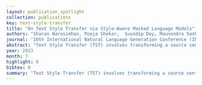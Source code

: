 ```yaml
---
layout: publication_spotlight
collection: publications
key: text-style-transfer
title: "On Text Style Transfer via Style-Aware Masked Language Models"
authors: "Sharan Narasimhan, Pooja Shekar,  Suvodip Dey, Maunendra Sankar Desarkar"
journal: "16th International Natural Language Generation Conference (INLG 2023)"
abstract: "Text Style Transfer (TST) involves transforming a source sentence with a given style label to an output with another target style meanwhile preserving content and fluency. We look at a fill-in-the-blanks approach (also referred to as prototype editing), where the source sentence is stripped off all style-containing words and filled in with suitable words. This closely resembles a Masked Language Model (MLM) objective, with the added initial step of masking only relevant style words rather than BERT's random masking. We show this simple MLM, trained to reconstruct style-masked sentences back into their original style, can even transfer style by making this MLM Style-Aware. This simply involves appending the source sentence with a target style special token. The Style-Aware MLM (SA-MLM), now also accounts for the direction of style transfer and enables style transfer by simply manipulating these special tokens. To learn this n-word to n-word style reconstruction task, we use a single transformer encoder block with 8 heads, 2 layers and no auto-regressive decoder, making it non-generational. We empirically show that this lightweight encoder trained on a simple reconstruction task compares with elaborately engineered state-of-the-art TST models for even complex styles like Discourse or flow of logic, i.e. Contradiction to Entailment and vice-versa. Additionally, we introduce a more accurate attention-based style-masking step and a novel attention-surplus method to determine the position of masks from any arbitrary attribution model in O(1) time. Finally, we show that the SA-MLM arises naturally by considering a probabilistic framework for style transfer."
year: 2023
month: 7
highlight: 0
bibtex: 0
summary: "Text Style Transfer (TST) involves transforming a source sentence with a given style label to an output with another target style meanwhile preserving content and fluency. We look at a fill-in-the-blanks approach (also referred to as prototype editing), where the source sentence is stripped off all style-containing words and filled in with suitable words. We proposed a simple MLM, trained to reconstruct style-masked sentences back into their original style, can even transfer style by making this MLM Style-Aware. We empirically show that this lightweight encoder trained on a simple reconstruction task compares with elaborately engineered state-of-the-art TST models for even complex styles like Discourse or flow of logic. Additionally, we introduce a more accurate attention-based style-masking step and a novel attention-surplus method to determine the position of masks from any arbitrary attribution model in O(1) time. Finally, we show that the SA-MLM arises naturally by considering a probabilistic framework for style transfer."
---
```

